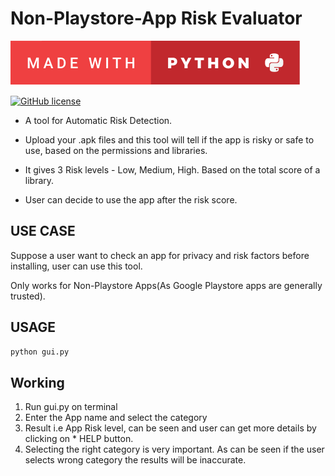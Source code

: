 # Non-Playstore-App Risk Evaluator
<p align="center">

  [![forthebadge made-with-python](https://github.com/ttyagi08/Non-Playstore-App-Risk-Evaluator-/blob/main/made-with-python.svg)](https://www.python.org/)
  
  [![GitHub license](https://img.shields.io/github/license/ttyagi08/Non-Playstore-App-Risk-Evaluator-)](https://github.com/ttyagi08/Non-Playstore-App-Risk-Evaluator-/blob/main/LICENSE)
</p>  
  </p>
  
* A tool for Automatic Risk Detection.

* Upload your .apk files and this tool will tell if the app is risky or safe to use, based on the permissions and libraries.

* It gives 3 Risk levels - Low, Medium, High. Based on the total score of a library.

* User can decide to use the app after the risk score.
## USE CASE 
Suppose a user want to check an app for privacy and risk factors before installing, user can use this tool. 

Only works for Non-Playstore Apps(As Google Playstore apps are generally trusted).
## USAGE
```bash
python gui.py
  ```
  
 ## Working
 1. Run gui.py on terminal 
 2. Enter the App name and select the category 
 3. Result i.e App Risk level, can be seen and user can get more details by clicking on * HELP button. 
 4. Selecting the right category is very important. As can be seen if the user selects wrong category the results will be inaccurate. 



  
